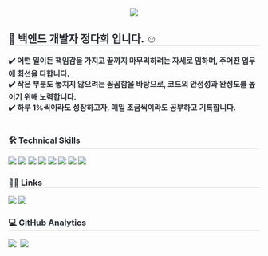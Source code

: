 <div align= "center">
    <img src="https://capsule-render.vercel.app/api?type=waving&color=gradient&height=180&text=Jeong%20Dahee&animation=&fontColor=ffffff&fontSize=40" />
</div>

<div style="text-align: left;"> 
    <h2 style="border-bottom: 1px solid #d8dee4; color: #282d33;"> 👋 백엔드 개발자 정다희 입니다. ☺️</h2>  
    <div style="font-weight: 700; font-size: 15px; text-align: left; color: #282d33;">
        <span>✔️ 어떤 일이든 책임감을 가지고 끝까지 마무리하려는 자세로 임하며, 주어진 업무에 최선을 다합니다.</span></br>
        <span>✔️ 작은 부분도 놓치지 않으려는 꼼꼼함을 바탕으로, 코드의 안정성과 완성도를 높이기 위해 노력합니다.</span></br>
        <span>✔️ 하루 1%씩이라도 성장하고자, 매일 조금씩이라도 공부하고 기록합니다.</span>
    </div> 
</div>

</br>

<div style="text-align: left;">
    <h3 style="border-bottom: 1px solid #d8dee4; color: #282d33;"> 🛠️ Technical Skills </h3>
    <div style="margin: ; text-align: left;" "text-align: left;">
        <img src="https://img.shields.io/badge/Java-05122A?style=flat-square&logo=Java">
        <img src="https://img.shields.io/badge/Spring-05122A?style=flat-square&logo=Spring">
        <img src="https://img.shields.io/badge/SpringBoot-05122A?style=flat-square&logo=SpringBoot">
        <img src="https://img.shields.io/badge/Javascript-05122A?style=flat-square&logo=Javascript">
        <img src="https://img.shields.io/badge/jQuery-05122A?style=flat-square&logo=jQuery">
        <img src="https://img.shields.io/badge/HTML-05122A?style=flat-square&logo=HTML5">
        <img src="https://img.shields.io/badge/CSS-05122A?style=flat-square&logo=CSS3">
        <img src="https://img.shields.io/badge/GitHub-05122A?style=flat&logo=github">
    </div>
</div>

<div style="text-align: left;">
    <h3 style="border-bottom: 1px solid #d8dee4; color: #282d33;"> 🤝🏻 Links </h3>
    <div style="text-align: left;">
        <a href="https://velog.io/@daheenamic"><img src="https://img.shields.io/badge/-Velog-05122A?style=flat&logo=Velog"/></a>
        <a href="mailto:meluna0226@gmail.com"><img src="https://img.shields.io/badge/-meluna0226@gmail.com-05122A?style=flat&logo=Gmail"/></a>
    </div>
</div>

<div style="text-align: left;"> 
    <h3 style="border-bottom: 1px solid #d8dee4; color: #282d33;"> 💻 GitHub Analytics </h3>
    <div style="text-align: left;">
        <img src="https://github-readme-stats.vercel.app/api?username=daheenamic&show_icons=true&theme=algolia&include_all_commits=true&count_private=true"/>&nbsp
        <img src="https://github-readme-stats.vercel.app/api/top-langs/?username=daheenamic&layout=compact&theme=algolia"/>
    </div> 
</div>
    
